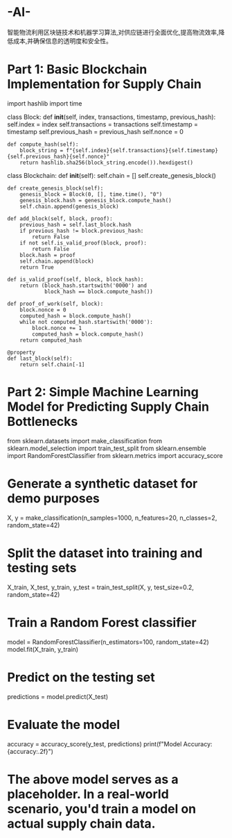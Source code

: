 # -AI-
智能物流利用区块链技术和机器学习算法,对供应链进行全面优化,提高物流效率,降低成本,并确保信息的透明度和安全性。
# Part 1: Basic Blockchain Implementation for Supply Chain

import hashlib
import time

class Block:
    def __init__(self, index, transactions, timestamp, previous_hash):
        self.index = index
        self.transactions = transactions
        self.timestamp = timestamp
        self.previous_hash = previous_hash
        self.nonce = 0

    def compute_hash(self):
        block_string = f"{self.index}{self.transactions}{self.timestamp}{self.previous_hash}{self.nonce}"
        return hashlib.sha256(block_string.encode()).hexdigest()

class Blockchain:
    def __init__(self):
        self.chain = []
        self.create_genesis_block()

    def create_genesis_block(self):
        genesis_block = Block(0, [], time.time(), "0")
        genesis_block.hash = genesis_block.compute_hash()
        self.chain.append(genesis_block)

    def add_block(self, block, proof):
        previous_hash = self.last_block.hash
        if previous_hash != block.previous_hash:
            return False
        if not self.is_valid_proof(block, proof):
            return False
        block.hash = proof
        self.chain.append(block)
        return True

    def is_valid_proof(self, block, block_hash):
        return (block_hash.startswith('0000') and
                block_hash == block.compute_hash())

    def proof_of_work(self, block):
        block.nonce = 0
        computed_hash = block.compute_hash()
        while not computed_hash.startswith('0000'):
            block.nonce += 1
            computed_hash = block.compute_hash()
        return computed_hash

    @property
    def last_block(self):
        return self.chain[-1]

# Part 2: Simple Machine Learning Model for Predicting Supply Chain Bottlenecks

from sklearn.datasets import make_classification
from sklearn.model_selection import train_test_split
from sklearn.ensemble import RandomForestClassifier
from sklearn.metrics import accuracy_score

# Generate a synthetic dataset for demo purposes
X, y = make_classification(n_samples=1000, n_features=20, n_classes=2, random_state=42)

# Split the dataset into training and testing sets
X_train, X_test, y_train, y_test = train_test_split(X, y, test_size=0.2, random_state=42)

# Train a Random Forest classifier
model = RandomForestClassifier(n_estimators=100, random_state=42)
model.fit(X_train, y_train)

# Predict on the testing set
predictions = model.predict(X_test)

# Evaluate the model
accuracy = accuracy_score(y_test, predictions)
print(f"Model Accuracy: {accuracy:.2f}")

# The above model serves as a placeholder. In a real-world scenario, you'd train a model on actual supply chain data.
